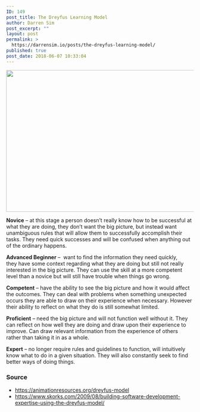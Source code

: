 ```yaml
---
ID: 149
post_title: The Dreyfus Learning Model
author: Darren Sim
post_excerpt: ""
layout: post
permalink: >
  https://darrensim.io/posts/the-dreyfus-learning-model/
published: true
post_date: 2018-06-07 10:33:04
---
```

<img class="aligncenter size-full wp-image-153" src="https://darrensim.io/wp-content/uploads/2018/06/dreyfus_chart.gif" alt="" width="1023" height="380" />

<strong>Novice</strong> – at this stage a person doesn’t really know how to be successful at what they are doing, they don’t want the big picture, but instead want unambiguous rules that will allow them to successfully accomplish their tasks. They need quick successes and will be confused when anything out of the ordinary happens.

<strong>Advanced Beginner</strong> –  want to find the information they need quickly, they have some context regarding what they are doing but still not really interested in the big picture. They can use the skill at a more competent level than a novice but will still have trouble when things go wrong.

<strong>Competent</strong> – have the ability to see the big picture and how it would affect the outcomes. They can deal with problems when something unexpected occurs they are able to draw on their experience when necessary. However their ability to reflect on what they do is still somewhat limited.

<strong>Proficient</strong> – need the big picture and will not function well without it. They can reflect on how well they are doing and draw upon their experience to improve. Can draw relevant information from the experience of others rather than taking it in as a whole.

<strong>Expert</strong> – no longer require rules and guidelines to function, will intuitively know what to do in a given situation. They will also constantly seek to find better ways of doing things.
<h3>Source</h3>
<ul>
 	<li><a href="https://animationresources.org/dreyfus-model" target="_blank" rel="noopener">https://animationresources.org/dreyfus-model</a></li>
 	<li><a href="https://www.skorks.com/2009/08/building-software-development-expertise-using-the-dreyfus-model/" target="_blank" rel="noopener">https://www.skorks.com/2009/08/building-software-development-expertise-using-the-dreyfus-model/</a></li>
</ul>